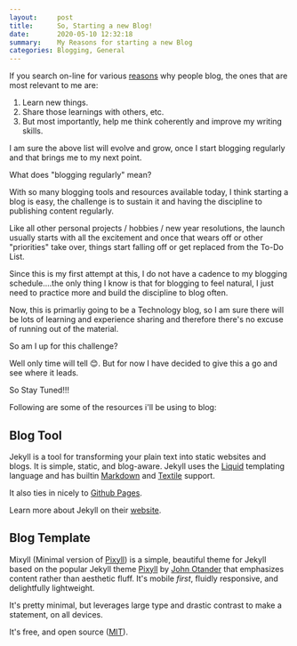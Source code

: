 ```yaml
---
layout:     post
title:      So, Starting a new Blog!
date:       2020-05-10 12:32:18
summary:    My Reasons for starting a new Blog
categories: Blogging, General
---
```


If you search on-line for various [reasons](https://firstsiteguide.com/benefits-of-blogging/) why people blog, the ones that are most relevant to me are:

1. Learn new things.
2. Share those learnings with others, etc.
3. But most importantly, help me think coherently and improve my writing skills.

I am sure the above list will evolve and grow, once I start blogging regularly and that brings me to my next point. 

What does "blogging regularly" mean?

With so many blogging tools and resources available today, I think starting a blog is easy, the challenge is to sustain it and having the discipline to publishing content regularly. 

Like all other personal projects / hobbies / new year resolutions, the launch usually starts with all the excitement and once that wears off or other "priorities" take over, things start falling off or get replaced from the To-Do List. 

Since this is my first attempt at this, I do not have a cadence to my blogging schedule....the only thing I know is that for blogging to feel natural, I just need to practice more and build the discipline to blog often. 

Now, this is primarliy going to be a Technology blog, so I am sure there will be lots of learning and experience sharing and therefore there's no excuse of running out of the material. 

So am I up for this challenge? 

Well only time will tell 😊. But for now I have decided to give this a go and see where it leads. 

So Stay Tuned!!!

Following are some of the resources i'll be using to blog:

## Blog Tool
Jekyll is a tool for transforming your plain text into static websites and 
blogs. It is simple, static, and blog-aware. Jekyll uses the 
[Liquid](http://docs.shopify.com/themes/liquid-basics) templating
language and has builtin [Markdown](http://daringfireball.net/projects/markdown/)
and [Textile](http://en.wikipedia.org/wiki/Textile_(markup_language)) support.

It also ties in nicely to [Github Pages](https://pages.github.com/).

Learn more about Jekyll on their [website](http://jekyllrb.com/).

## Blog Template 
Mixyll (Minimal version of [Pixyll](https://github.com/johno/pixyll)) is a simple, beautiful theme for Jekyll based on the popular Jekyll theme [Pixyll](https://github.com/johno/pixyll) by [John Otander](http://johnotander.com) that emphasizes content rather than aesthetic fluff. It's mobile _first_, fluidly responsive, and delightfully lightweight.

It's pretty minimal, but leverages large type and drastic contrast to make a statement, on all devices.

It's free, and open source ([MIT](http://opensource.org/licenses/MIT)).